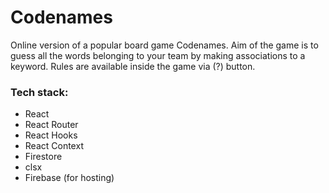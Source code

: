 # Codenames

Online version of a popular board game Codenames.  Aim of the game is to guess all the words belonging to your team by making associations to a keyword. Rules are available inside the game via (?) button.

### Tech stack:
- React
- React Router
- React Hooks
- React Context
- Firestore
- clsx
- Firebase (for hosting)
